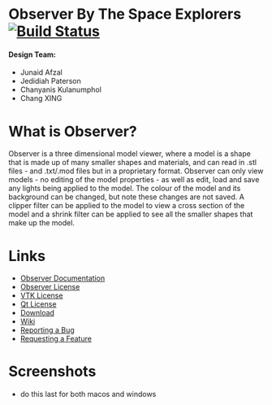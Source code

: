 # Observer By The Space Explorers [![Build Status](https://travis-ci.com/warrior1601/2019_GROUP_33.svg?token=xyetJbByAw7qFXmcvGWN&branch=master)](https://travis-ci.com/warrior1601/2019_GROUP_33)

#### Design Team:
  * Junaid Afzal
  * Jedidiah Paterson
  * Chanyanis Kulanumphol
  * Chang XING

# What is Observer?
Observer is a three dimensional model viewer, where a model is a shape that is made up of many smaller shapes and materials, and can read in .stl files - and .txt/.mod files but in a proprietary format. Observer can only view models - no editing of the model properties - as well as edit, load and save any lights being applied to the model. The colour of the model and its background can be changed, but note these changes are not saved. A clipper filter can be applied to the model to view a cross section of the model and a shrink filter can be applied to see all the smaller shapes that make up the model.

# Links
  * [Observer Documentation](https://warrior1601.github.io/2019_GROUP_33/html)
  * [Observer License](https://github.com/RefreshedMoose/2019_GROUP_33/blob/master/LICENSE.txt)
  * [VTK License](https://vtk.org/about/)
  * [Qt License](https://doc.qt.io/qt-5/licensing.html)
  * [Download](https://github.com/RefreshedMoose/2019_GROUP_33/releases)
  * [Wiki](https://github.com/RefreshedMoose/2019_GROUP_33/wiki)
  * [Reporting a Bug](https://github.com/RefreshedMoose/2019_GROUP_33/wiki/Supporting-the-Development#reporting-a-bug)
  * [Requesting a Feature](https://github.com/RefreshedMoose/2019_GROUP_33/wiki/Supporting-the-Development#requesting-a-feature)

# Screenshots
- do this last for both macos and windows
